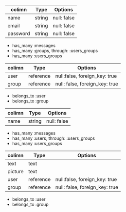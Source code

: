 <!-- ChatSpace DB設計 -->
<!-- usersテーブル -->
|colimn|Type|Options|
|------|----|-------|
|name|string|null: false|
|email|string|null: false|
|password|string|null: false| 
<!-- association -->
- has_many :messages
- has_many :groups, through: :users_groups
- has_many :users_groups

<!-- users_groupsテーブル -->
|colimn|Type|Options|
|------|----|-------|
|user|reference|null:false, foreign_key: true|
|group|reference|null: false, foreign_key: true|
<!-- association -->
- belongs_to :user
- belongs_to :group


<!-- groupsテーブル -->
|colimn|Type|Options|
|------|----|-------|
|name|string|null: false|
<!-- association -->
- has_many :messages
- has_many :users, through: :users_groups
- has_many :users_groups

<!-- messagesテーブル -->
|colimn|Type|Options|
|------|----|-------|
|text|text|
|picture|text|
|user|reference|null:false, foreign_key: true|
|group|reference|null: false, foreign_key: true|
<!-- association -->
- belongs_to :user
- belongs_to :group

